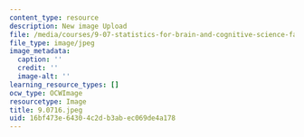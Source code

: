```yaml
---
content_type: resource
description: New image Upload
file: /media/courses/9-07-statistics-for-brain-and-cognitive-science-fall-2016/16bf473e64304c2db3abec069de4a178_9.07f16.jpeg
file_type: image/jpeg
image_metadata:
  caption: ''
  credit: ''
  image-alt: ''
learning_resource_types: []
ocw_type: OCWImage
resourcetype: Image
title: 9.0716.jpeg
uid: 16bf473e-6430-4c2d-b3ab-ec069de4a178
---
```

